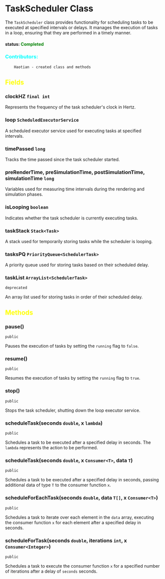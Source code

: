 # TaskScheduler Class
The `TaskScheduler` class provides functionality for scheduling tasks to be executed at specified intervals or delays. It manages the execution of tasks in a loop, ensuring that they are performed in a timely manner.

#### status: <span style="color:green;">Completed</span>
### <span style="color:cyan;">Contributors:</span>
<!-- List contributors and their contributions here. For example: -->

```diff
    Haotian - created class and methods
```

## <span style="color:yellow;">Fields</span>
### clockHZ `final int`
Represents the frequency of the task scheduler's clock in Hertz.

### loop `ScheduledExecutorService`
A scheduled executor service used for executing tasks at specified intervals.

### timePassed `long`
Tracks the time passed since the task scheduler started.

### preRenderTime, preSimulationTime, postSimulationTime, simulationTime `long`
Variables used for measuring time intervals during the rendering and simulation phases.

### isLooping `boolean`
Indicates whether the task scheduler is currently executing tasks.

### taskStack `Stack<Task>`
A stack used for temporarily storing tasks while the scheduler is looping.

### tasksPQ `PriorityQueue<SchedulerTask>`
A priority queue used for storing tasks based on their scheduled delay.

### taskList `ArrayList<SchedulerTask>`
`deprecated`

An array list used for storing tasks in order of their scheduled delay.

## <span style="color:yellow;">Methods</span>

### pause()
`public`

Pauses the execution of tasks by setting the `running` flag to `false`.

### resume()
`public`

Resumes the execution of tasks by setting the `running` flag to `true`.

### stop()
`public`

Stops the task scheduler, shutting down the loop executor service.

### scheduleTask(seconds `double`, x `lambda`)
`public`

Schedules a task to be executed after a specified delay in seconds. The `lambda` represents the action to be performed.

### scheduleTask(seconds `double`, x `Consumer<T>`, data `T`)
`public`

Schedules a task to be executed after a specified delay in seconds, passing additional data of type `T` to the consumer function `x`.

### scheduleForEachTask(seconds `double`, data `T[]`, x `Consumer<T>`)
`public`

Schedules a task to iterate over each element in the `data` array, executing the consumer function `x` for each element after a specified delay in seconds.

### scheduleForTask(seconds `double`, iterations `int`, x `Consumer<Integer>`)
`public`

Schedules a task to execute the consumer function `x` for a specified number of iterations after a delay of `seconds` seconds.

